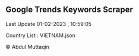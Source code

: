 

## Google Trends Keywords Scraper 
 
Last Update 01-02-2023 , 10:59:05

Country List :
VIETNAM.json



© Abdul Muttaqin 

